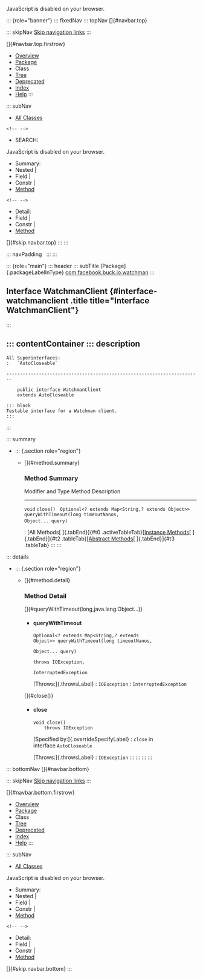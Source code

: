 <div>

JavaScript is disabled on your browser.

</div>

::: {role="banner"}
::: fixedNav
::: topNav
[]{#navbar.top}

::: skipNav
[Skip navigation links](#skip.navbar.top "Skip navigation links")
:::

[]{#navbar.top.firstrow}

-   [Overview](../../../../../index.html)
-   [Package](package-summary.html)
-   Class
-   [Tree](package-tree.html)
-   [Deprecated](../../../../../deprecated-list.html)
-   [Index](../../../../../index-all.html)
-   [Help](../../../../../help-doc.html)
:::

::: subNav
-   [All Classes](../../../../../allclasses.html)

```{=html}
<!-- -->
```
-   SEARCH:

<div>

<div>

JavaScript is disabled on your browser.

</div>

</div>

<div>

-   Summary: 
-   Nested \| 
-   Field \| 
-   Constr \| 
-   [Method](#method.summary)

```{=html}
<!-- -->
```
-   Detail: 
-   Field \| 
-   Constr \| 
-   [Method](#method.detail)

</div>

[]{#skip.navbar.top}
:::
:::

::: navPadding
 
:::
:::

::: {role="main"}
::: header
::: subTitle
[Package]{.packageLabelInType} [com.facebook.buck.io.watchman](package-summary.html)
:::

## Interface WatchmanClient {#interface-watchmanclient .title title="Interface WatchmanClient"}
:::

::: contentContainer
::: description
-   

    All Superinterfaces:
    :   `AutoCloseable`

    ------------------------------------------------------------------------

        public interface WatchmanClient
        extends AutoCloseable

    ::: block
    Testable interface for a Watchman client.
    :::
:::

::: summary
-   ::: {.section role="region"}
    -   []{#method.summary}

        ### Method Summary

          Modifier and Type                                    Method                                                                   Description
          ---------------------------------------------------- ------------------------------------------------------------------------ -------------
          `void`                                               `close()`                                                                 
          `Optional<? extends Map<String,​? extends Object>>`   `queryWithTimeout​(long timeoutNanos,                 Object... query)`    

          : [All Methods[ ]{.tabEnd}]{#t0 .activeTableTab}[[Instance
          Methods](javascript:show(2);)[ ]{.tabEnd}]{#t2
          .tableTab}[[Abstract
          Methods](javascript:show(4);)[ ]{.tabEnd}]{#t3 .tableTab}
    :::
:::

::: details
-   ::: {.section role="region"}
    -   []{#method.detail}

        ### Method Detail

        []{#queryWithTimeout(long,java.lang.Object...)}

        -   #### queryWithTimeout

            ``` methodSignature
            Optional<? extends Map<String,​? extends Object>> queryWithTimeout​(long timeoutNanos,
                                                                                    Object... query)
                                                                             throws IOException,
                                                                                    InterruptedException
            ```

            [Throws:]{.throwsLabel}
            :   `IOException`
            :   `InterruptedException`

        []{#close()}

        -   #### close

            ``` methodSignature
            void close()
                throws IOException
            ```

            [Specified by:]{.overrideSpecifyLabel}
            :   `close` in interface `AutoCloseable`

            [Throws:]{.throwsLabel}
            :   `IOException`
    :::
:::
:::
:::

::: bottomNav
[]{#navbar.bottom}

::: skipNav
[Skip navigation links](#skip.navbar.bottom "Skip navigation links")
:::

[]{#navbar.bottom.firstrow}

-   [Overview](../../../../../index.html)
-   [Package](package-summary.html)
-   Class
-   [Tree](package-tree.html)
-   [Deprecated](../../../../../deprecated-list.html)
-   [Index](../../../../../index-all.html)
-   [Help](../../../../../help-doc.html)
:::

::: subNav
-   [All Classes](../../../../../allclasses.html)

<div>

<div>

JavaScript is disabled on your browser.

</div>

</div>

<div>

-   Summary: 
-   Nested \| 
-   Field \| 
-   Constr \| 
-   [Method](#method.summary)

```{=html}
<!-- -->
```
-   Detail: 
-   Field \| 
-   Constr \| 
-   [Method](#method.detail)

</div>

[]{#skip.navbar.bottom}
:::
